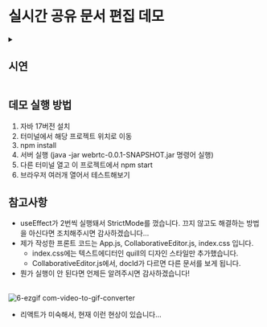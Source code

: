 # 실시간 공유 문서 편집 데모

<details>
   
   <summary>
      <h2>시연</h2>
   </summary>

   먼저 서버와 클라이언트 프로그램을 실행합니다. 해당 과정은 아래의 '데모 진행 방법'에 설명되어 있습니다.<br><br>
   <img width="1440" alt="1" src="https://github.com/user-attachments/assets/7995a91c-720a-4338-9a6d-b02817be5974">
   <br>브라우저를 여러 개 실행했습니다. 서로 다른 브라우저를 사용해도 됩니다. 저는 크롬 일반 탭 하나, 시크릿 탭 하나 했습니다.<br><br>

   ![2-ezgif com-video-to-gif-converter](https://github.com/user-attachments/assets/29c53176-4184-45cc-b174-727c2a83f71a)
   <br>둘다 1번 문서로 들어가서, 실시간 동시 편집을 확인했습니다. 다른 동료의 커서위치도 확인할 수 있습니다.<br><br>

   ![3-ezgif com-video-to-gif-converter](https://github.com/user-attachments/assets/9742e3c6-c115-422b-8347-ac310cdc67bc)
   <br>오른쪽 브라우저에서 2번 문서로 들어가면 1번 문서는 안 보입니다.<br><br>

   ![4-ezgif com-video-to-gif-converter](https://github.com/user-attachments/assets/184fef22-bba7-4e8b-9178-7888d9381f09)
   <br>왼쪽 브라우저도 2번 문서로 들어가면 공유됩니다.<br><br>

   ![5-ezgif com-video-to-gif-converter](https://github.com/user-attachments/assets/3af2154e-f030-4f3b-a2bf-0935a6c34ab6)
   <br>데모에서 사용한 텍스트 에디터인 quill은 코드블록도 지원합니다.<br><br>

</details>

## 데모 실행 방법
1. 자바 17버전 설치
2. 터미널에서 해당 프로젝트 위치로 이동
3. npm install
4. 서버 실행 (java -jar webrtc-0.0.1-SNAPSHOT.jar 명령어 실행)
5. 다른 터미널 열고 이 프로젝트에서 npm start
6. 브라우저 여러개 열어서 테스트해보기

## 참고사항
- useEffect가 2번씩 실행돼서 StrictMode를 껐습니다. 끄지 않고도 해결하는 방법을 아신다면 조치해주시면 감사하겠습니다...
- 제가 작성한 프론트 코드는 App.js, CollaborativeEditor.js, index.css 입니다.
   - index.css에는 텍스트에디터인 quill의 디자인 스타일만 추가했습니다.
   - CollaborativeEditor.js에서, docId가 다르면 다른 문서를 보게 됩니다.
- 뭔가 실행이 안 된다면 언제든 알려주시면 감사하겠습니다!
<br><br>

![6-ezgif com-video-to-gif-converter](https://github.com/user-attachments/assets/6a2f33a4-6649-4f3b-89d4-6b431ef32826)
- 리액트가 미숙해서, 현재 이런 현상이 있습니다...
